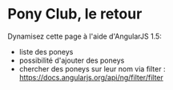 # Pony Club, le retour

Dynamisez cette page à l'aide d'AngularJS 1.5:

- liste des poneys
- possibilité d'ajouter des poneys
- chercher des poneys sur leur nom via filter : https://docs.angularjs.org/api/ng/filter/filter


